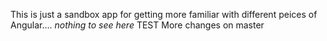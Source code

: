 This is just a sandbox app for getting more familiar with different peices of Angular.... *nothing to see here* 
TEST
More changes on master